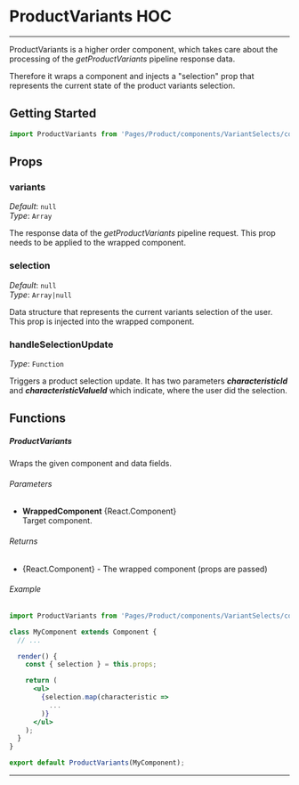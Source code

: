 # ProductVariants HOC
---

ProductVariants is a higher order component, which takes care about the processing of the _getProductVariants_ pipeline response data.

Therefore it wraps a component and injects a "selection" prop that represents the current state of the product variants selection.

## Getting Started

```jsx
import ProductVariants from 'Pages/Product/components/VariantSelects/components/ProductVariants';
```

## Props

### variants

_Default_: `null`  
_Type_: `Array`  

The response data of the _getProductVariants_ pipeline request. This prop needs to be applied to the wrapped component.

### selection

_Default_: `null`  
_Type_: `Array|null`  

Data structure that represents the current variants selection of the user. This prop is injected into the wrapped component.

### handleSelectionUpdate

_Type_: `Function`  

Triggers a product selection update. It has two parameters ***characteristicId*** and ***characteristicValueId*** which indicate, where the user did the selection.

## Functions

##### ProductVariants

Wraps the given component and data fields.

###### Parameters

- **WrappedComponent** {React.Component}  
Target component.

###### Returns
- {React.Component} - The wrapped component (props are passed)

###### Example

```jsx
import ProductVariants from 'Pages/Product/components/VariantSelects/components/ProductVariants';

class MyComponent extends Component {
  // ...

  render() {
    const { selection } = this.props;

    return (
      <ul>
        {selection.map(characteristic =>
          ...
        )}
      </ul>
    );
  }
}

export default ProductVariants(MyComponent);
```
---
